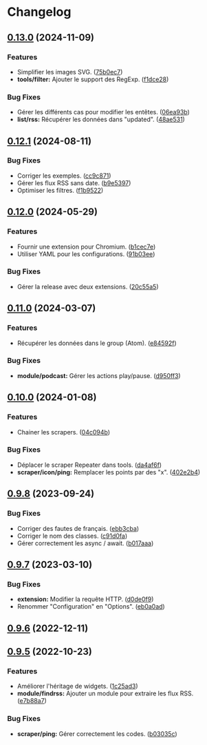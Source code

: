 # Changelog

## [0.13.0](https://github.com/regseb/gout/compare/v0.12.1...v0.13.0) (2024-11-09)


### Features

* Simplifier les images SVG. ([75b0ec7](https://github.com/regseb/gout/commit/75b0ec7b16137c074f21de62d0afd34b744599bc))
* **tools/filter:** Ajouter le support des RegExp. ([f1dce28](https://github.com/regseb/gout/commit/f1dce28a5af028e6bd5e92acceb1821b110864d8))


### Bug Fixes

* Gérer les différents cas pour modifier les entêtes. ([06ea93b](https://github.com/regseb/gout/commit/06ea93b0fa202297a88c2859c774aaa1657975af))
* **list/rss:** Récupérer les données dans "updated". ([48ae531](https://github.com/regseb/gout/commit/48ae5313d7c65176ac9db1fe61ebfcc85801401f))

## [0.12.1](https://github.com/regseb/gout/compare/v0.12.0...v0.12.1) (2024-08-11)

### Bug Fixes

- Corriger les exemples.
  ([cc9c871](https://github.com/regseb/gout/commit/cc9c871d4a854d62787c6133a4d158ac49be1b3b))
- Gérer les flux RSS sans date.
  ([b9e5397](https://github.com/regseb/gout/commit/b9e5397cf8dd9b886fbf7902a97693930a3f43fa))
- Optimiser les filtres.
  ([f1b9522](https://github.com/regseb/gout/commit/f1b9522454904b2011dead14ce5abb53d7b68259))

## [0.12.0](https://github.com/regseb/gout/compare/v0.11.0...v0.12.0) (2024-05-29)

### Features

- Fournir une extension pour Chromium.
  ([b1cec7e](https://github.com/regseb/gout/commit/b1cec7e8bd92fb3f27e2f6689076e7dd4c1fc662))
- Utiliser YAML pour les configurations.
  ([91b03ee](https://github.com/regseb/gout/commit/91b03eed5cbc4e8d5697863ddadd7792634f67b6))

### Bug Fixes

- Gérer la release avec deux extensions.
  ([20c55a5](https://github.com/regseb/gout/commit/20c55a51eb3e6d2cdbc7dbaab9b2819176f09cf1))

## [0.11.0](https://github.com/regseb/gout/compare/v0.10.0...v0.11.0) (2024-03-07)

### Features

- Récupérer les données dans le group (Atom).
  ([e84592f](https://github.com/regseb/gout/commit/e84592f29543e54ac754a630766e9bc9f8ebb783))

### Bug Fixes

- **module/podcast:** Gérer les actions play/pause.
  ([d950ff3](https://github.com/regseb/gout/commit/d950ff3890482cd473f4b8883ced66cb597cc12d))

## [0.10.0](https://github.com/regseb/gout/compare/v0.9.8...v0.10.0) (2024-01-08)

### Features

- Chainer les scrapers.
  ([04c094b](https://github.com/regseb/gout/commit/04c094b9f08b7ed980e27c57fd922d7e3f86e1fb))

### Bug Fixes

- Déplacer le scraper Repeater dans tools.
  ([da4af6f](https://github.com/regseb/gout/commit/da4af6fbf59a68223468b52abb401c2e683e5630))
- **scraper/icon/ping:** Remplacer les points par des "x".
  ([402e2b4](https://github.com/regseb/gout/commit/402e2b400f16b92b6e9e193a7ae70f1dacc5ff9b))

## [0.9.8](https://github.com/regseb/gout/compare/v0.9.7...v0.9.8) (2023-09-24)

### Bug Fixes

- Corriger des fautes de français.
  ([ebb3cba](https://github.com/regseb/gout/commit/ebb3cba7bc03a738ef59055d857b2673dade3e32))
- Corriger le nom des classes.
  ([c91d0fa](https://github.com/regseb/gout/commit/c91d0fa7befa9582dad35712b2a3fdf630183f31))
- Gérer correctement les async / await.
  ([b017aaa](https://github.com/regseb/gout/commit/b017aaade74a678200fa4a8c597463fcd6296c33))

## [0.9.7](https://github.com/regseb/gout/compare/v0.9.6...v0.9.7) (2023-03-10)

### Bug Fixes

- **extension:** Modifier la requête HTTP.
  ([d0de0f9](https://github.com/regseb/gout/commit/d0de0f947c53fb594cdd61956952b297dd226114))
- Renommer "Configuration" en "Options".
  ([eb0a0ad](https://github.com/regseb/gout/commit/eb0a0adcffdb07559a5853b630701cdfc197ddca))

## [0.9.6](https://github.com/regseb/gout/compare/v0.9.5...v0.9.6) (2022-12-11)

## [0.9.5](https://github.com/regseb/gout/compare/v0.9.4...v0.9.5) (2022-10-23)

### Features

- Améliorer l'héritage de widgets.
  ([1c25ad3](https://github.com/regseb/gout/commit/1c25ad37d0063bed18f4065d980d78ef2250e7eb))
- **module/findrss:** Ajouter un module pour extraire les flux RSS.
  ([e7b88a7](https://github.com/regseb/gout/commit/e7b88a7e534ae6b335b5bffa4341e35f0d17a995))

### Bug Fixes

- **scraper/ping:** Gérer correctement les codes.
  ([b03035c](https://github.com/regseb/gout/commit/b03035ca4d5779653cbf0ab1811341a7c163d658))
